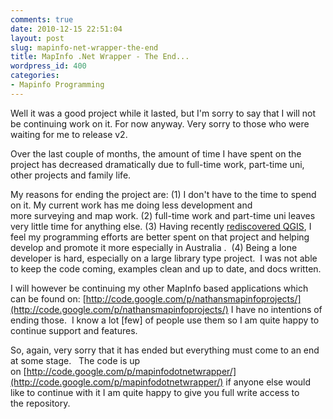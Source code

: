 ```yaml
---
comments: true
date: 2010-12-15 22:51:04
layout: post
slug: mapinfo-net-wrapper-the-end
title: MapInfo .Net Wrapper - The End...
wordpress_id: 400
categories:
- Mapinfo Programming
---
```


Well it was a good project while it lasted, but I'm sorry to say that I will not be continuing work on it. For now anyway. Very sorry to those who were waiting for me to release v2.

Over the last couple of months, the amount of time I have spent on the project has decreased dramatically due to full-time work, part-time uni, other projects and family life.

My reasons for ending the project are: (1) I don't have to the time to spend on it. My current work has me doing less development and more surveying and map work. (2) full-time work and part-time uni leaves very little time for anything else. (3) Having recently [rediscovered QGIS](/2010/12/06/mapinfo-and-qgis-an-overview/), I feel my programming efforts are better spent on that project and helping develop and promote it more especially in Australia .  (4) Being a lone developer is hard, especially on a large library type project.  I was not able to keep the code coming, examples clean and up to date, and docs written.

I will however be continuing my other MapInfo based applications which can be found on: [http://code.google.com/p/nathansmapinfoprojects/](http://code.google.com/p/nathansmapinfoprojects/) I have no intentions of ending those.  I know a lot [few] of people use them so I am quite happy to continue support and features.

So, again, very sorry that it has ended but everything must come to an end at some stage.   The code is up on [http://code.google.com/p/mapinfodotnetwrapper/](http://code.google.com/p/mapinfodotnetwrapper/) if anyone else would like to continue with it I am quite happy to give you full write access to the repository.
